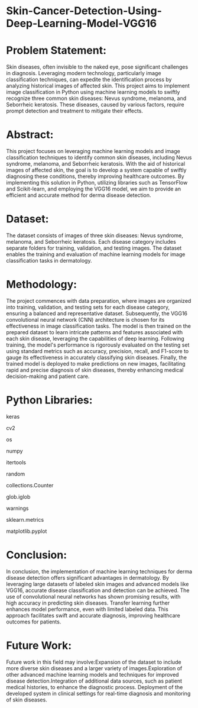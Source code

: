 # Skin-Cancer-Detection-Using-Deep-Learning-Model-VGG16

# Problem Statement:
Skin diseases, often invisible to the naked eye, pose significant challenges in diagnosis. Leveraging modern technology, particularly image classification techniques, can expedite the identification process by analyzing historical images of affected skin. This project aims to implement image classification in Python using machine learning models to swiftly recognize three common skin diseases: Nevus syndrome, melanoma, and Seborrheic keratosis. These diseases, caused by various factors, require prompt detection and treatment to mitigate their effects.

# Abstract:
This project focuses on leveraging machine learning models and image classification techniques to identify common skin diseases, including Nevus syndrome, melanoma, and Seborrheic keratosis. With the aid of historical images of affected skin, the goal is to develop a system capable of swiftly diagnosing these conditions, thereby improving healthcare outcomes. By implementing this solution in Python, utilizing libraries such as TensorFlow and Scikit-learn, and employing the VGG16 model, we aim to provide an efficient and accurate method for derma disease detection.

# Dataset:
The dataset consists of images of three skin diseases: Nevus syndrome, melanoma, and Seborrheic keratosis. Each disease category includes separate folders for training, validation, and testing images. The dataset enables the training and evaluation of machine learning models for image classification tasks in dermatology.

# Methodology:
The project commences with data preparation, where images are organized into training, validation, and testing sets for each disease category, ensuring a balanced and representative dataset. Subsequently, the VGG16 convolutional neural network (CNN) architecture is chosen for its effectiveness in image classification tasks. The model is then trained on the prepared dataset to learn intricate patterns and features associated with each skin disease, leveraging the capabilities of deep learning. Following training, the model's performance is rigorously evaluated on the testing set using standard metrics such as accuracy, precision, recall, and F1-score to gauge its effectiveness in accurately classifying skin diseases. Finally, the trained model is deployed to make predictions on new images, facilitating rapid and precise diagnosis of skin diseases, thereby enhancing medical decision-making and patient care.

# Python Libraries:
keras

cv2

os

numpy

itertools

random

collections.Counter

glob.iglob

warnings

sklearn.metrics

matplotlib.pyplot

# Conclusion:
In conclusion, the implementation of machine learning techniques for derma disease detection offers significant advantages in dermatology. By leveraging large datasets of labeled skin images and advanced models like VGG16, accurate disease classification and detection can be achieved. The use of convolutional neural networks has shown promising results, with high accuracy in predicting skin diseases. Transfer learning further enhances model performance, even with limited labeled data. This approach facilitates swift and accurate diagnosis, improving healthcare outcomes for patients.

# Future Work:
Future work in this field may involve:Expansion of the dataset to include more diverse skin diseases and a larger variety of images.Exploration of other advanced machine learning models and techniques for improved disease detection.Integration of additional data sources, such as patient medical histories, to enhance the diagnostic process. Deployment of the developed system in clinical settings for real-time diagnosis and monitoring of skin diseases.
